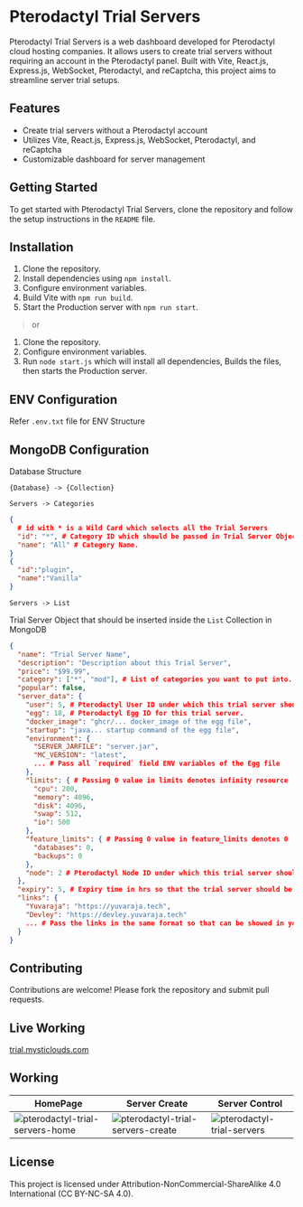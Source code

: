 # Pterodactyl Trial Servers

Pterodactyl Trial Servers is a web dashboard developed for Pterodactyl cloud hosting companies. It allows users to create trial servers without requiring an account in the Pterodactyl panel. Built with Vite, React.js, Express.js, WebSocket, Pterodactyl, and reCaptcha, this project aims to streamline server trial setups.

## Features

- Create trial servers without a Pterodactyl account
- Utilizes Vite, React.js, Express.js, WebSocket, Pterodactyl, and reCaptcha
- Customizable dashboard for server management

## Getting Started

To get started with Pterodactyl Trial Servers, clone the repository and follow the setup instructions in the `README` file.

## Installation

1. Clone the repository.
2. Install dependencies using `npm install`.
3. Configure environment variables.
4. Build Vite with `npm run build`.
5. Start the Production server with `npm run start`.

> or

1. Clone the repository.
2. Configure environment variables.
3. Run `node start.js` which will install all dependencies, Builds the files, then starts the Production server.

## ENV Configuration

Refer `.env.txt` file for ENV Structure

## MongoDB Configuration 

Database Structure

```
{Database} -> {Collection}
```

```
Servers -> Categories
```

```json
{ 
  # id with * is a Wild Card which selects all the Trial Servers
  "id": "*", # Category ID which should be passed in Trial Server Object.
  "name": "All" # Category Name.
}
{
  "id":"plugin",
  "name":"Vanilla"
}
```


```
Servers -> List
```

Trial Server Object that should be inserted inside the `List` Collection in MongoDB

```json
{
  "name": "Trial Server Name",
  "description": "Description about this Trial Server",
  "price": "$99.99",
  "category": ["*", "mod"], # List of categories you want to put into.
  "popular": false,
  "server_data": {
    "user": 5, # Pterodactyl User ID under which this trial server should be created.
    "egg": 18, # Pterodactyl Egg ID for this trial server.
    "docker_image": "ghcr/... docker_image of the egg file",
    "startup": "java... startup command of the egg file",
    "environment": {
      "SERVER_JARFILE": "server.jar",
      "MC_VERSION": "latest",
      ... # Pass all `required` field ENV variables of the Egg file
    },
    "limits": { # Passing 0 value in limits denotes infinity resource
      "cpu": 200,
      "memory": 4096,
      "disk": 4096,
      "swap": 512,
      "io": 500
    },
    "feature_limits": { # Passing 0 value in feature_limits denotes 0
      "databases": 0,
      "backups": 0
    },
    "node": 2 # Pterodactyl Node ID under which this trial server should be created.
  },
  "expiry": 5, # Expiry time in hrs so that the trial server should be automatically purged by the server. Eg. here its 5hrs
  "links": {
    "Yuvaraja": "https://yuvaraja.tech",
    "Devley": "https://devley.yuvaraja.tech"
    ... # Pass the links in the same format so that can be showed in your server create section.
  }
}
```

## Contributing

Contributions are welcome! Please fork the repository and submit pull requests.

## Live Working

[trial.mysticlouds.com](https://trial.mysticlouds.com)

## Working

| HomePage                                                                                                                                        | Server Create                                                                                                                                     | Server Control                                                                                                                             |
| ----------------------------------------------------------------------------------------------------------------------------------------------- | ------------------------------------------------------------------------------------------------------------------------------------------------- | ------------------------------------------------------------------------------------------------------------------------------------------ |
| ![pterodactyl-trial-servers-home](https://github.com/Yuvaraja28/Pterodactyl-Trial-Servers/assets/64340067/4c14e295-cabd-4501-a0d6-deab254ab555) | ![pterodactyl-trial-servers-create](https://github.com/Yuvaraja28/Pterodactyl-Trial-Servers/assets/64340067/9a3eac41-a8a7-4528-9160-1eef8d818035) | ![pterodactyl-trial-servers](https://github.com/Yuvaraja28/Pterodactyl-Trial-Servers/assets/64340067/de432522-35e9-4271-927d-f832888d63da) |

## License

This project is licensed under Attribution-NonCommercial-ShareAlike 4.0 International (CC BY-NC-SA 4.0).
